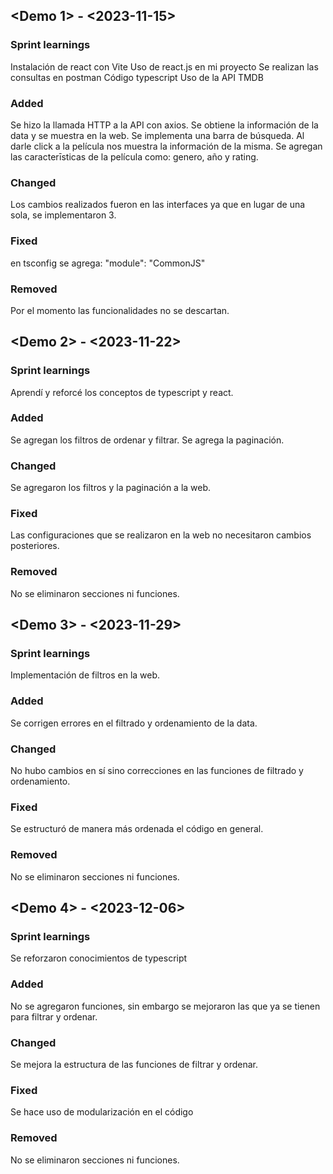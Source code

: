 ## <Demo 1> - <2023-11-15>

### Sprint learnings

Instalación de react con Vite
Uso de react.js en mi proyecto
Se realizan las consultas en postman 
Código typescript
Uso de la API TMDB

### Added

Se hizo la llamada HTTP a la API con axios. 
Se obtiene la información de la data y se muestra en la web.
Se implementa una barra de búsqueda.
Al darle click a la película nos muestra la información de la misma.
Se agregan las caracterīsticas de la película como: genero, año y rating. 

### Changed

Los cambios realizados fueron en las interfaces ya que en lugar de una sola, se implementaron 3. 

### Fixed

en tsconfig se agrega: "module": "CommonJS"

### Removed

Por el momento las funcionalidades no se descartan. 

## <Demo 2> - <2023-11-22>

### Sprint learnings

Aprendí y reforcé los conceptos de typescript y react. 

### Added

Se agregan los filtros de ordenar y filtrar.
Se agrega la paginación. 

### Changed

Se agregaron los filtros y la paginación a la web. 

### Fixed

Las configuraciones que se realizaron en la web no necesitaron cambios posteriores. 

### Removed

No se eliminaron secciones ni funciones. 

## <Demo 3> - <2023-11-29>

### Sprint learnings

Implementación de filtros en la web. 

### Added

Se corrigen errores en el filtrado y ordenamiento de la data.

### Changed

No hubo cambios en sí sino correcciones en las funciones de filtrado y ordenamiento.

### Fixed

Se estructuró de manera más ordenada el código en general. 

### Removed

No se eliminaron secciones ni funciones. 

## <Demo 4> - <2023-12-06>

### Sprint learnings

Se reforzaron conocimientos de typescript

### Added

No se agregaron funciones, sin embargo se mejoraron las que ya se tienen para filtrar y ordenar. 

### Changed

Se mejora la estructura de las funciones de filtrar y ordenar. 

### Fixed

Se hace uso de modularización en el código

### Removed

No se eliminaron secciones ni funciones. 
